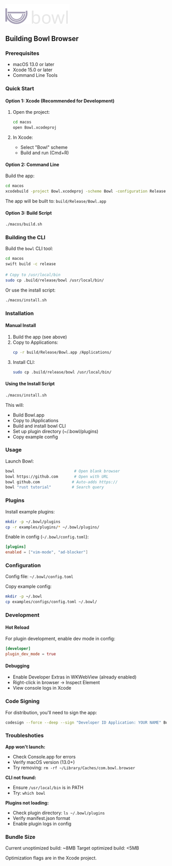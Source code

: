 <img src="../docs/assets/bowl.png" alt="Bowl" width='200px'>

## Building Bowl Browser

### Prerequisites

- macOS 13.0 or later
- Xcode 15.0 or later
- Command Line Tools

### Quick Start

#### Option 1: Xcode (Recommended for Development)

1. Open the project:
   ```bash
   cd macos
   open Bowl.xcodeproj
   ```

2. In Xcode:
   - Select "Bowl" scheme
   - Build and run (Cmd+R)

#### Option 2: Command Line

Build the app:
```bash
cd macos
xcodebuild -project Bowl.xcodeproj -scheme Bowl -configuration Release build
```

The app will be built to: `build/Release/Bowl.app`

#### Option 3: Build Script

```bash
./macos/build.sh
```

### Building the CLI

Build the `bowl` CLI tool:

```bash
cd macos
swift build -c release

# Copy to /usr/local/bin
sudo cp .build/release/bowl /usr/local/bin/
```

Or use the install script:
```bash
./macos/install.sh
```

### Installation

#### Manual Install

1. Build the app (see above)
2. Copy to Applications:
   ```bash
   cp -r build/Release/Bowl.app /Applications/
   ```
3. Install CLI:
   ```bash
   sudo cp .build/release/bowl /usr/local/bin/
   ```

#### Using the Install Script

```bash
./macos/install.sh
```

This will:
- Build Bowl.app
- Copy to /Applications
- Build and install bowl CLI
- Set up plugin directory (~/.bowl/plugins)
- Copy example config

### Usage

Launch Bowl:
```bash
bowl                          # Open blank browser
bowl https://github.com       # Open with URL
bowl github.com              # Auto-adds https://
bowl "rust tutorial"         # Search query
```

### Plugins

Install example plugins:
```bash
mkdir -p ~/.bowl/plugins
cp -r examples/plugins/* ~/.bowl/plugins/
```

Enable in config (`~/.bowl/config.toml`):
```toml
[plugins]
enabled = ["vim-mode", "ad-blocker"]
```

### Configuration

Config file: `~/.bowl/config.toml`

Copy example config:
```bash
mkdir -p ~/.bowl
cp examples/configs/config.toml ~/.bowl/
```

### Development

#### Hot Reload

For plugin development, enable dev mode in config:
```toml
[developer]
plugin_dev_mode = true
```

#### Debugging

- Enable Developer Extras in WKWebView (already enabled)
- Right-click in browser → Inspect Element
- View console logs in Xcode

### Code Signing

For distribution, you'll need to sign the app:

```bash
codesign --force --deep --sign "Developer ID Application: YOUR NAME" Bowl.app
```

### Troubleshoties

**App won't launch:**
- Check Console.app for errors
- Verify macOS version (13.0+)
- Try removing: `rm -rf ~/Library/Caches/com.bowl.browser`

**CLI not found:**
- Ensure `/usr/local/bin` is in PATH
- Try: `which bowl`

**Plugins not loading:**
- Check plugin directory: `ls ~/.bowl/plugins`
- Verify manifest.json format
- Enable plugin logs in config

### Bundle Size

Current unoptimized build: ~8MB
Target optimized build: <5MB

Optimization flags are in the Xcode project.
